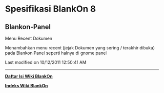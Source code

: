 # Spesifikasi BlankOn 8
## Blankon-Panel

Menu Recent Dokumen

Menambahkan menu recent (jejak Dokumen yang sering / terakhir dibuka) pada
Blankon Panel seperti halnya di gnome panel

Last modified on 10/12/2011 12:50:41 AM
 
---
[**Daftar Isi Wiki BlankOn**](/DaftarIsi/README.md)
 
[**Indeks Wiki BlankOn**](/Indeks.md)
